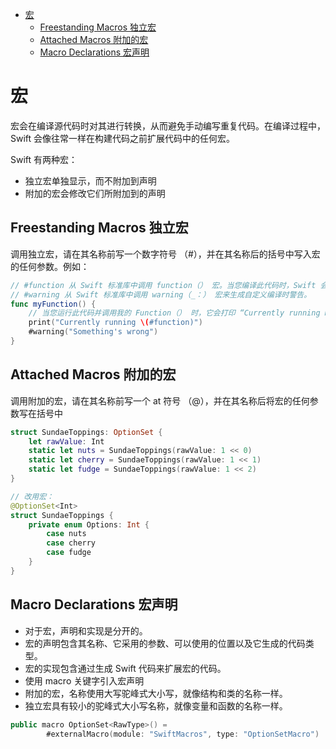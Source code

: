 <!-- @import "[TOC]" {cmd="toc" depthFrom=1 depthTo=6 orderedList=false} -->

<!-- code_chunk_output -->

- [宏](#宏)
  - [Freestanding Macros 独立宏](#freestanding-macros-独立宏)
  - [Attached Macros 附加的宏](#attached-macros-附加的宏)
  - [Macro Declarations 宏声明](#macro-declarations-宏声明)

<!-- /code_chunk_output -->

# 宏

宏会在编译源代码时对其进行转换，从而避免手动编写重复代码。在编译过程中，Swift 会像往常一样在构建代码之前扩展代码中的任何宏。

Swift 有两种宏：

- 独立宏单独显示，而不附加到声明
- 附加的宏会修改它们所附加到的声明

## Freestanding Macros 独立宏

调用独立宏，请在其名称前写一个数字符号 （#），并在其名称后的括号中写入宏的任何参数。例如：

```swift
// #function 从 Swift 标准库中调用 function（） 宏。当您编译此代码时，Swift 会调用该宏的实现，将 #function 替换为当前函数的名称。
// #warning 从 Swift 标准库中调用 warning（_：） 宏来生成自定义编译时警告。
func myFunction() {
    // 当您运行此代码并调用我的 Function（） 时，它会打印 “Currently running myFunction（）”。
    print("Currently running \(#function)")
    #warning("Something's wrong")
}
```

## Attached Macros 附加的宏

调用附加的宏，请在其名称前写一个 at 符号 （@），并在其名称后将宏的任何参数写在括号中

```swift
struct SundaeToppings: OptionSet {
    let rawValue: Int
    static let nuts = SundaeToppings(rawValue: 1 << 0)
    static let cherry = SundaeToppings(rawValue: 1 << 1)
    static let fudge = SundaeToppings(rawValue: 1 << 2)
}

// 改用宏：
@OptionSet<Int>
struct SundaeToppings {
    private enum Options: Int {
        case nuts
        case cherry
        case fudge
    }
}
```

## Macro Declarations 宏声明

- 对于宏，声明和实现是分开的。
- 宏的声明包含其名称、它采用的参数、可以使用的位置以及它生成的代码类型。
- 宏的实现包含通过生成 Swift 代码来扩展宏的代码。
- 使用 macro 关键字引入宏声明
- 附加的宏，名称使用大写驼峰式大小写，就像结构和类的名称一样。
- 独立宏具有较小的驼峰式大小写名称，就像变量和函数的名称一样。

```swift
public macro OptionSet<RawType>() =
        #externalMacro(module: "SwiftMacros", type: "OptionSetMacro")
```
